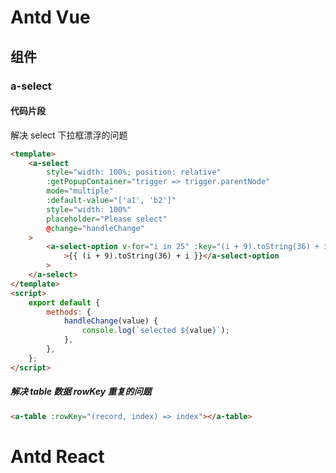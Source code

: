 # Antd Vue

## 组件

### a-select

#### 代码片段

解决 select 下拉框漂浮的问题

```html
<template>
    <a-select
        style="width: 100%; position: relative"
        :getPopupContainer="trigger => trigger.parentNode"
        mode="multiple"
        :default-value="['a1', 'b2']"
        style="width: 100%"
        placeholder="Please select"
        @change="handleChange"
    >
        <a-select-option v-for="i in 25" :key="(i + 9).toString(36) + i"
            >{{ (i + 9).toString(36) + i }}</a-select-option
        >
    </a-select>
</template>
<script>
    export default {
        methods: {
            handleChange(value) {
                console.log(`selected ${value}`);
            },
        },
    };
</script>
```

##### 解决 table 数据 rowKey 重复的问题

```html
<a-table :rowKey="(record, index) => index"></a-table>
```

# Antd React
